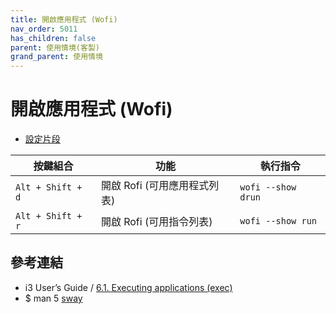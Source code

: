 ```yaml
---
title: 開啟應用程式 (Wofi)
nav_order: 5011
has_children: false
parent: 使用情境(客製)
grand_parent: 使用情境
---
```



# 開啟應用程式 (Wofi)

* [設定片段](https://github.com/samwhelp/note-about-ubuntu-sway/blob/gh-pages/_demo/adjustment/ubuntu-sway/full/ubuntu-sway/config/sway/section/common/keybind/sway-keybind-main/keybind.m/Application/Wofi.conf)


| 按鍵組合          | 功能                           | 執行指令                        |
| ----------------- | ------------------------------ | ------------------------------- |
| `Alt + Shift + d` | 開啟 Rofi (可用應用程式列表)   | `wofi --show drun`   |
| `Alt + Shift + r` | 開啟 Rofi (可用指令列表)       | `wofi --show run`                |


## 參考連結

* i3 User’s Guide / [6.1. Executing applications (exec)](https://i3wm.org/docs/userguide.html#exec)
* $ man 5 [sway](https://manpages.ubuntu.com/manpages/jammy/en/man5/sway.5.html)
